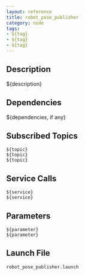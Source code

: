 ```yaml
---
layout: reference
title: robot_pose_publisher
category: node
tags: 
- ${tag}
- ${tag}
- ${tag}
---
```


## Description
${description}

## Dependencies
${dependencies, if any}

## Subscribed Topics
``${topic}``  
``${topic}``  
``${topic}``  

## Service Calls
``${service}``  
``${service}``  

## Parameters
``${parameter}``  
``${parameter}``  

## Launch File
``robot_pose_publisher.launch``  